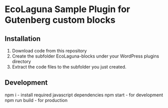 # EcoLaguna Sample Plugin for Gutenberg custom blocks

## Installation

1. Download code from this repository
2. Create the subfolder EcoLaguna-blocks under your WordPress plugins directory
2. Extract the code files to the subfolder you just created.

## Development

npm i - install required javascript dependencies
npm start - for development
npm run build - for production
